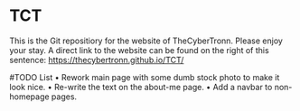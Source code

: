 # TCT
This is the Git repositiory for the website of TheCyberTronn. Please enjoy your stay.
A direct link to the website can be found on the right of this sentence: https://thecybertronn.github.io/TCT/

#TODO List
• Rework main page with some dumb stock photo to make it look nice.
• Re-write the text on the about-me page.
• Add a navbar to non-homepage pages.
